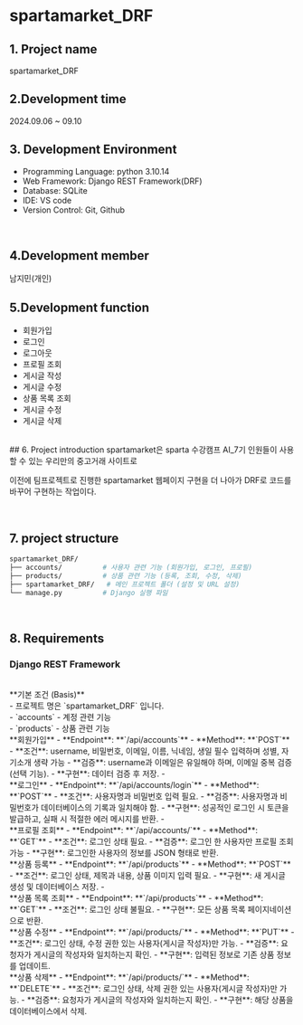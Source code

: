 # spartamarket_DRF


## 1. Project name
spartamarket_DRF
<br/> 
## 2.Development time 
2024.09.06 ~ 09.10
 
## 3. Development Environment
- Programming Language: python 3.10.14
- Web Framework: Django REST Framework(DRF)
- Database: SQLite
- IDE: VS code
- Version Control: Git, Github

<br/>

## 4.Development member
남지민(개인)
<br/>
## 5.Development function
- 회원가입
- 로그인
- 로그아웃
- 프로필 조회
- 게시글 작성
- 게시글 수정
- 상품 목록 조회
- 게시글 수정
- 게시글 삭제
<br/>
## 6. Project introduction
spartamarket은 sparta 수강캠프 AI_7기 인원들이 사용할 수 있는 우리만의 중고거래 사이트로

이전에 팀프로젝트로 진행한 spartamarket 웹페이지 구현을 더 나아가 DRF로 코드를 바꾸어 구현하는 작업이다.

<br/>


## 7. project structure
```bash
spartamarket_DRF/
├── accounts/          # 사용자 관련 기능 (회원가입, 로그인, 프로필)
├── products/          # 상품 관련 기능 (등록, 조회, 수정, 삭제)
├── spartamarket_DRF/   # 메인 프로젝트 폴더 (설정 및 URL 설정)
└── manage.py          # Django 실행 파일
```

<br/>

## 8. Requirements

### Django REST Framework
<br/>
  **기본 조건 (Basis)**
  <br/>
- 프로젝트 명은 `spartamarket_DRF` 입니다.
 <br/>
- `accounts` - 계정 관련 기능
  <br/>
- `products` - 상품 관련 기능
<br/>
 **회원가입**
    - **Endpoint**: **`/api/accounts`**
    - **Method**: **`POST`**
    - **조건**: username, 비밀번호, 이메일, 이름, 닉네임, 생일 필수 입력하며 성별, 자기소개 생략 가능
    - **검증**: username과 이메일은 유일해야 하며, 이메일 중복 검증(선택 기능).
    - **구현**: 데이터 검증 후 저장.
    - <br/>
 **로그인**
    - **Endpoint**: **`/api/accounts/login`**
    - **Method**: **`POST`**
    - **조건**: 사용자명과 비밀번호 입력 필요.
    - **검증**: 사용자명과 비밀번호가 데이터베이스의 기록과 일치해야 함.
    - **구현**: 성공적인 로그인 시 토큰을 발급하고, 실패 시 적절한 에러 메시지를 반환.
    - <br/>
 **프로필 조회**
    - **Endpoint**: **`/api/accounts/<str:username>`**
    - **Method**: **`GET`**
    - **조건**: 로그인 상태 필요.
    - **검증**: 로그인 한 사용자만 프로필 조회 가능
    - **구현**: 로그인한 사용자의 정보를 JSON 형태로 반환.
 <br/>
  **상품 등록**
    - **Endpoint**: **`/api/products`**
    - **Method**: **`POST`**
    - **조건**: 로그인 상태, 제목과 내용, 상품 이미지 입력 필요.
    - **구현**: 새 게시글 생성 및 데이터베이스 저장.
    - <br/>
 **상품 목록 조회**
    - **Endpoint**: **`/api/products`**
    - **Method**: **`GET`**
    - **조건**: 로그인 상태 불필요.
    - **구현**: 모든 상품 목록 페이지네이션으로 반환.
     <br/>
 **상품 수정**
    - **Endpoint**: **`/api/products/<int:productId>`**
    - **Method**: **`PUT`**
    - **조건**: 로그인 상태, 수정 권한 있는 사용자(게시글 작성자)만 가능.
    - **검증**: 요청자가 게시글의 작성자와 일치하는지 확인.
    - **구현**: 입력된 정보로 기존 상품 정보를 업데이트.
     <br/>
 **상품 삭제**
    - **Endpoint**: **`/api/products/<int:productId>`**
    - **Method**: **`DELETE`**
    - **조건**: 로그인 상태, 삭제 권한 있는 사용자(게시글 작성자)만 가능.
    - **검증**: 요청자가 게시글의 작성자와 일치하는지 확인.
    - **구현**: 해당 상품을 데이터베이스에서 삭제.



